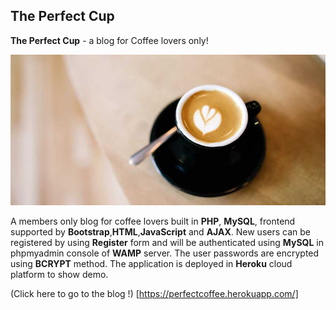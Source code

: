## The Perfect Cup ##

**The Perfect Cup** - a blog for Coffee lovers only!

![](https://github.com/bsrinath9/PerfectCup/blob/main/img/slide-1.jpg)

A members only blog for coffee lovers built in **PHP**, **MySQL**, frontend supported by **Bootstrap**,**HTML**,**JavaScript** and **AJAX**. New users can be registered by using **Register** form and will be authenticated using **MySQL** in phpmyadmin console of **WAMP** server. The user passwords are encrypted using **BCRYPT** method. The application is deployed in **Heroku** cloud platform to show demo. 


(Click here to go to the blog !) [https://perfectcoffee.herokuapp.com/] 
